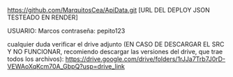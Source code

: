 https://github.com/MarquitosCea/ApiData.git [URL DEL DEPLOY JSON TESTEADO EN RENDER]

USUARIO: Marcos
contraseña: pepito123

cualquier duda verificar el drive adjunto (EN CASO DE DESCARGAR EL SRC Y NO FUNCIONAR, recomiendo descargar las versiones del drive, que trae todos los archivos): 
https://drive.google.com/drive/folders/1rJJa7Trb7J0rD-VEWAoXqKcm70A_GbpQ?usp=drive_link
